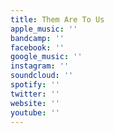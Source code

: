 ```yaml
---
title: Them Are To Us
apple_music: ''
bandcamp: ''
facebook: ''
google_music: ''
instagram: ''
soundcloud: ''
spotify: ''
twitter: ''
website: ''
youtube: ''
---
```

